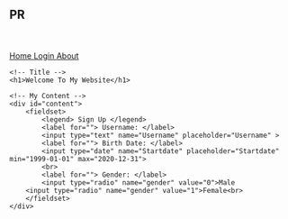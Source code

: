 <!DOCTYPE html>
<html lang="en">
<head>
    <meta charset="UTF-8">
    <meta name="viewport" content="width=device-width, initial-scale=1.0">
    <link rel="stylesheet" href="style.css">
    <title>Website PR</title>
</head>
<body>
    <h2 id="name_Web">PR</h2><br><br>
    <a href="#" id="web_home"> Home </a>
    <a href="#" id="web_login"> Login </a>
    <a href="#" id="web_about"> About </a>
	
    <!-- Title -->
    <h1>Welcome To My Website</h1>
    
    <!-- My Content -->
    <div id="content">
        <fieldset>
            <legend> Sign Up </legend>
            <label for=""> Username: </label>
            <input type="text" name="Username" placeholder="Username" >
            <label for=""> Birth Date: </label>
            <input type="date" name="Startdate" placeholder="Startdate" min="1999-01-01" max="2020-12-31"> 
            <br>
            <label for=""> Gender: </label>
            <input type="radio" name="gender" value="0">Male
	    <input type="radio" name="gender" value="1">Female<br>
        </fieldset>
    </div>
</body>
</html>
